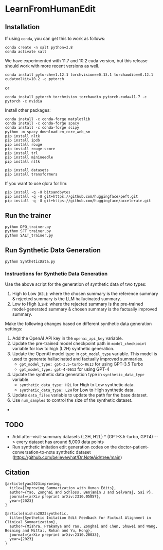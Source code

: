 # LearnFromHumanEdit

## Installation
If using `conda`, you can get this to work as follows:

```
conda create -n salt python=3.8
conda activate salt
```

We have experimented with 11.7 and 10.2 cuda version, but this release should work with more recent versions as well.
```
conda install pytorch==1.12.1 torchvision==0.13.1 torchaudio==0.12.1 cudatoolkit=10.2 -c pytorch
```
or 

```
conda install pytorch torchvision torchaudio pytorch-cuda=11.7 -c pytorch -c nvidia 
```

Install other packages:
```
conda install -c conda-forge matplotlib
conda install -c conda-forge spacy
conda install -c conda-forge scipy
python -m spacy download en_core_web_sm
pip install nltk
pip install ipdb
pip install rouge
pip install rouge-score
pip install trl
pip install minineedle
pip install nltk

pip install datasets
pip install transformers
```
If you want to use qlora for llm:
```
pip install -q -U bitsandbytes 
pip install -q -U git+https://github.com/huggingface/peft.git 
pip install -q -U git+https://github.com/huggingface/accelerate.git
```

## Run the trainer

```
python DPO_trainer.py
python SFT_trainer.py
python SALT_trainer.py
```

## Run Synthetic Data Generation

```
python SyntheticData.py
```

### Instructions for Synthetic Data Generation
Use the above script for the generation of synthetic data of two types:
1) High to Low (`H2L`): where the chosen summary is the reference summary & rejected summary is the LLM hallucinated summary.
2) Low to High (`L2H`): where the rejected summary is the pre-trained model-generated summary & chosen summary is the factually improved summary.

Make the following changes based on different synthetic data generation settings:

1) Add the OpenAI API key in the `openai_api_key` variable.
2) Update the pre-trained model checkpoint path in `model_checkpoint` variable for low to high (L2H) synthetic generation.
3) Update the OpenAI model type in `gpt_model_type` variable. This model is used to generate hallucinated and factually improved summaries.
    - `gpt_model_type: gpt-3.5-turbo-0613` for using GPT-3.5 Turbo
    - `gpt_model_type: gpt-4-0613` for using GPT-4
4) Update the synthetic data generation type in `synthetic_data_type` variable.
    - `synthetic_data_type: H2L` for High to Low synthetic data.
    - `synthetic_data_type: L2H` for Low to High synthetic data.
5) Update `data_files` variable to update the path for the base dataset.
6) Use `num_samples` to control the size of the synthetic dataset.
- 

## TODO
- Add after-visit-summary datasets (L2H, H2L) * (GPT-3.5-turbo, GPT4) --> every dataset has around 5,000 data points
- Run synthetic imitation edit generation codes on the doctor-patient-conversation-to-note synthetic dataset (https://github.com/believewhat/Dr.NoteAid/tree/main)

## Citation

```
@article{yao2023improving,
  title={Improving Summarization with Human Edits},
  author={Yao, Zonghai and Schloss, Benjamin J and Selvaraj, Sai P},
  journal={arXiv preprint arXiv:2310.05857},
  year={2023}
}

@article{mishra2023synthetic,
  title={Synthetic Imitation Edit Feedback for Factual Alignment in Clinical Summarization},
  author={Mishra, Prakamya and Yao, Zonghai and Chen, Shuwei and Wang, Beining and Mittal, Rohan and Yu, Hong},
  journal={arXiv preprint arXiv:2310.20033},
  year={2023}
}
```
